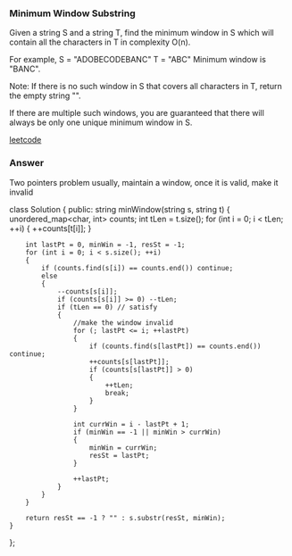 ### Minimum Window Substring
Given a string S and a string T, find the minimum window in S which will contain all the characters in T in complexity O(n).

For example,
S = "ADOBECODEBANC"
T = "ABC"
Minimum window is "BANC".

Note:
If there is no such window in S that covers all characters in T, return the empty string "".

If there are multiple such windows, you are guaranteed that there will always be only one unique minimum window in S.

[leetcode](https://leetcode.com/problems/minimum-window-substring/description/)

### Answer 
Two pointers problem usually, maintain a window, once it is valid, make it invalid

class Solution {
public:
    string minWindow(string s, string t) {
        unordered_map<char, int> counts;
        int tLen = t.size();
        for (int i = 0; i < tLen; ++i)
        {
            ++counts[t[i]];
        }
        
        int lastPt = 0, minWin = -1, resSt = -1;
        for (int i = 0; i < s.size(); ++i)
        {
            if (counts.find(s[i]) == counts.end()) continue;
            else
            {
                --counts[s[i]];
                if (counts[s[i]] >= 0) --tLen;
                if (tLen == 0) // satisfy
                {
                	//make the window invalid
                    for (; lastPt <= i; ++lastPt)
                    {
                        if (counts.find(s[lastPt]) == counts.end()) continue;
                        ++counts[s[lastPt]];
                        if (counts[s[lastPt]] > 0)
                        {
                            ++tLen;
                            break;
                        }
                    }
                    
                    int currWin = i - lastPt + 1;
                    if (minWin == -1 || minWin > currWin)
                    {
                        minWin = currWin;
                        resSt = lastPt;
                    }
                    
                    ++lastPt;
                }
            }
        }
        
        return resSt == -1 ? "" : s.substr(resSt, minWin);
    }
};